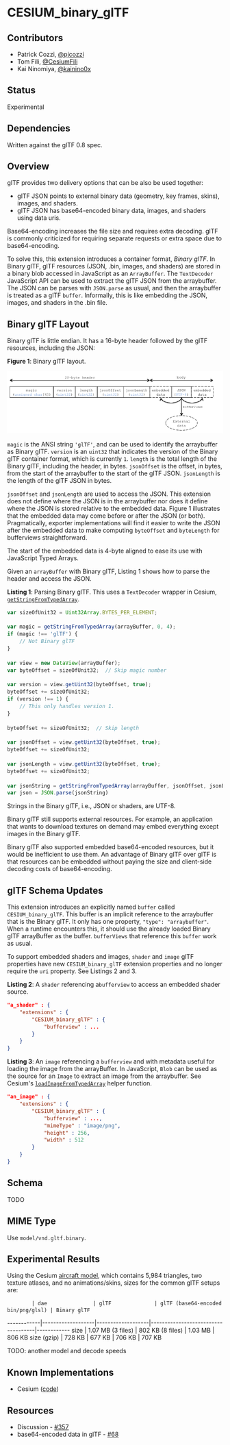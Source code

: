 # CESIUM_binary_glTF

## Contributors

* Patrick Cozzi, [@pjcozzi](https://twitter.com/pjcozzi)
* Tom Fili, [@CesiumFili](https://twitter.com/CesiumFili)
* Kai Ninomiya, [@kainino0x](https://twitter.com/kainino0x)

## Status

Experimental

## Dependencies

Written against the glTF 0.8 spec.

## Overview

glTF provides two delivery options that can be also be used together:
* glTF JSON points to external binary data (geometry, key frames, skins), images, and shaders.
* glTF JSON has base64-encoded binary data, images, and shaders using data uris.

Base64-encoding increases the file size and requires extra decoding.  glTF is commonly criticized for requiring separate requests or extra space due to base64-encoding.

To solve this, this extension introduces a container format, _Binary glTF_.  In Binary glTF, glTF resources (JSON, .bin, images, and shaders) are stored in a binary blob accessed in JavaScript as an `ArrayBuffer`.  The `TextDecoder` JavaScript API can be used to extract the glTF JSON from the arraybuffer.  The JSON can be parses with `JSON.parse` as usual, and then the arraybuffer is treated as a glTF `buffer`. Informally, this is like embedding the JSON, images, and shaders in the .bin file.

## Binary glTF Layout

Binary glTF is little endian.  It has a 16-byte header followed by the glTF resources, including the JSON:

**Figure 1**: Binary glTF layout.

![](layout.png)

`magic` is the ANSI string `'glTF'`, and can be used to identify the arraybuffer as Binary glTF.  `version` is an `uint32` that indicates the version of the Binary glTF container format, which is currently `1`.  `length` is the total length of the Binary glTF, including the header, in bytes.  `jsonOffset` is the offset, in bytes, from the start of the arraybuffer to the start of the glTF JSON.  `jsonLength` is the length of the glTF JSON in bytes.

`jsonOffset` and `jsonLength` are used to access the JSON.  This extension does not define where the JSON is in the arraybuffer nor does it define where the JSON is stored relative to the embedded data.  Figure 1 illustrates that the embedded data may come before or after the JSON (or both).  Pragmatically, exporter implementations will find it easier to write the JSON after the embedded data to make computing `byteOffset` and `byteLength` for bufferviews straightforward.

The start of the embedded data is 4-byte aligned to ease its use with JavaScript Typed Arrays.

Given an `arrayBuffer` with Binary glTF, Listing 1 shows how to parse the header and access the JSON.

**Listing 1**: Parsing Binary glTF.  This uses a `TextDecoder` wrapper in Cesium, [`getStringFromTypedArray`](https://github.com/AnalyticalGraphicsInc/cesium/blob/bgltf/Source/Core/getStringFromTypedArray.js).
```javascript
var sizeOfUnit32 = Uint32Array.BYTES_PER_ELEMENT;

var magic = getStringFromTypedArray(arrayBuffer, 0, 4);
if (magic !== 'glTF') {
    // Not Binary glTF
}

var view = new DataView(arrayBuffer);
var byteOffset = sizeOfUnit32;  // Skip magic number

var version = view.getUint32(byteOffset, true);
byteOffset += sizeOfUnit32;
if (version !== 1) {
    // This only handles version 1.
}

byteOffset += sizeOfUnit32;  // Skip length

var jsonOffset = view.getUint32(byteOffset, true);
byteOffset += sizeOfUnit32;

var jsonLength = view.getUint32(byteOffset, true);
byteOffset += sizeOfUnit32;

var jsonString = getStringFromTypedArray(arrayBuffer, jsonOffset, jsonLength);
var json = JSON.parse(jsonString)
```

Strings in the Binary glTF, i.e., JSON or shaders, are UTF-8.

Binary glTF still supports external resources.  For example, an application that wants to download textures on demand may embed everything except images in the Binary glTF.

Binary glTF also supported embedded base64-encoded resources, but it would be inefficient to use them.  An advantage of Binary glTF over glTF is that resources can be embedded without paying the size and client-side decoding costs of base64-encoding.

## glTF Schema Updates

This extension introduces an explicitly named `buffer` called `CESIUM_binary_glTF`.  This buffer is an implicit reference to the arraybuffer that is the Binary glTF.  It only has one property, `"type": "arraybuffer"`.  When a runtime encounters this, it should use the already loaded Binary glTF arrayBuffer as the buffer.  `bufferViews` that reference this `buffer` work as usual.

To support embedded shaders and images, `shader` and `image` glTF properties have new `CESIUM_binary_glTF` extension properties and no longer require the `uri` property.  See Listings 2 and 3.

**Listing 2**: A `shader` referencing a`bufferview` to access an embedded shader source.
```json
"a_shader" : {
    "extensions" : {
        "CESIUM_binary_glTF" : {
            "bufferview" : ...
        }
    }
}
```

**Listing 3**: An `image` referencing a `bufferview` and with metadata useful for loading the image from the arrayBuffer.  In JavaScript, `Blob` can be used as the source for an `Image` to extract an image from the arraybuffer.  See Cesium's [`loadImageFromTypedArray`](https://github.com/AnalyticalGraphicsInc/cesium/blob/bgltf/Source/Core/loadImageFromTypedArray.js) helper function.
```json
"an_image" : {
    "extensions" : {
        "CESIUM_binary_glTF" : {
            "bufferview" : ...,
            "mimeType" : "image/png",
            "height" : 256,
            "width" : 512
        }
    }
}
```

## Schema

TODO

## MIME Type

Use `model/vnd.gltf.binary`.

## Experimental Results

Using the Cesium [aircraft model](https://github.com/AnalyticalGraphicsInc/cesium/tree/master/Apps/SampleData/models/CesiumAir), which contains 5,984 triangles, two texture atlases, and no animations/skins, sizes for the common glTF setups are:

            | dae               | glTF              | glTF (base64-encoded bin/png/glsl) | Binary glTF
------------|-------------------|-------------------|------------------------------------|------------
size        | 1.07 MB (3 files) | 802 KB (8 files)  | 1.03 MB                            |  806 KB
size (gzip) | 728 KB            | 677 KB            | 706 KB                             |  707 KB

TODO: another model and decode speeds

## Known Implementations

* Cesium ([code](https://github.com/AnalyticalGraphicsInc/cesium/blob/bgltf/Source/Scene/Model.js))

## Resources

* Discussion - [#357](https://github.com/KhronosGroup/glTF/issues/357)
* base64-encoded data in glTF - [#68](https://github.com/KhronosGroup/glTF/issues/68)
